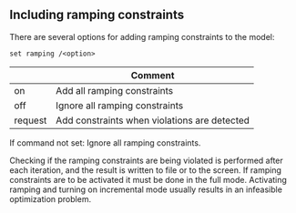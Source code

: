 ## Including ramping constraints
There are several options for adding ramping constraints to the model:
```
set ramping /<option>
```

|<option>|Comment|
|---|---|
|on|Add all ramping constraints|
|off|Ignore all ramping constraints|
|request|Add constraints when violations are detected|

If command not set: Ignore all ramping constraints.

Checking if the ramping constraints are being violated is performed after each iteration, and the result is written to file or to the screen. If ramping constraints are to be activated it must be done in the full mode. Activating ramping and turning on incremental mode usually results in an infeasible optimization problem.